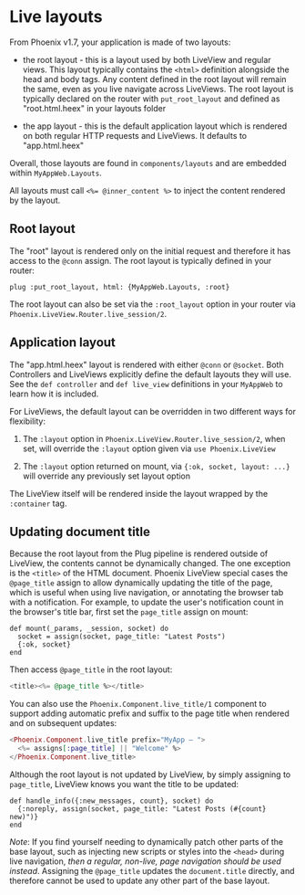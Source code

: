 # Live layouts

From Phoenix v1.7, your application is made of two layouts:

  * the root layout - this is a layout used by both LiveView and
    regular views. This layout typically contains the `<html>`
    definition alongside the head and body tags. Any content defined
    in the root layout will remain the same, even as you live navigate
    across LiveViews. The root layout is typically declared on the
    router with `put_root_layout` and defined as "root.html.heex"
    in your layouts folder

  * the app layout - this is the default application layout which
    is rendered on both regular HTTP requests and LiveViews.
    It defaults to "app.html.heex"

Overall, those layouts are found in `components/layouts` and are
embedded within `MyAppWeb.Layouts`.

All layouts must call `<%= @inner_content %>` to inject the
content rendered by the layout.

## Root layout

The "root" layout is rendered only on the initial request and
therefore it has access to the `@conn` assign. The root layout
is typically defined in your router:

    plug :put_root_layout, html: {MyAppWeb.Layouts, :root}

The root layout can also be set via the `:root_layout` option
in your router via `Phoenix.LiveView.Router.live_session/2`.

## Application layout

The "app.html.heex" layout is rendered with either `@conn` or
`@socket`. Both Controllers and LiveViews explicitly define
the default layouts they will use. See the `def controller`
and `def live_view` definitions in your `MyAppWeb` to learn how
it is included.

For LiveViews, the default layout can be overridden in two different
ways for flexibility:

  1. The `:layout` option in `Phoenix.LiveView.Router.live_session/2`,
     when set, will override the `:layout` option given via
     `use Phoenix.LiveView`

  2. The `:layout` option returned on mount, via `{:ok, socket, layout: ...}`
     will override any previously set layout option

The LiveView itself will be rendered inside the layout wrapped by
the `:container` tag.

## Updating document title

Because the root layout from the Plug pipeline is rendered outside of
LiveView, the contents cannot be dynamically changed. The one exception
is the `<title>` of the HTML document. Phoenix LiveView special cases
the `@page_title` assign to allow dynamically updating the title of the
page, which is useful when using live navigation, or annotating the browser
tab with a notification. For example, to update the user's notification
count in the browser's title bar, first set the `page_title` assign on
mount:

    def mount(_params, _session, socket) do
      socket = assign(socket, page_title: "Latest Posts")
      {:ok, socket}
    end

Then access `@page_title` in the root layout:

```heex
<title><%= @page_title %></title>
```

You can also use the `Phoenix.Component.live_title/1` component to support
adding automatic prefix and suffix to the page title when rendered and
on subsequent updates:

```heex
<Phoenix.Component.live_title prefix="MyApp – ">
  <%= assigns[:page_title] || "Welcome" %>
</Phoenix.Component.live_title>
```

Although the root layout is not updated by LiveView, by simply assigning
to `page_title`, LiveView knows you want the title to be updated:

    def handle_info({:new_messages, count}, socket) do
      {:noreply, assign(socket, page_title: "Latest Posts (#{count} new)")}
    end

*Note*: If you find yourself needing to dynamically patch other parts of the
base layout, such as injecting new scripts or styles into the `<head>` during
live navigation, *then a regular, non-live, page navigation should be used
instead*. Assigning the `@page_title` updates the `document.title` directly,
and therefore cannot be used to update any other part of the base layout.
